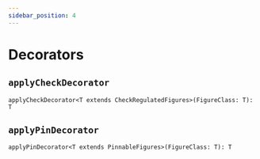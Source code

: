 ```yaml
---
sidebar_position: 4
---
```


# Decorators

## `applyCheckDecorator`

`applyCheckDecorator<T extends CheckRegulatedFigures>(FigureClass: T): T`

## `applyPinDecorator`

`applyPinDecorator<T extends PinnableFigures>(FigureClass: T): T`
